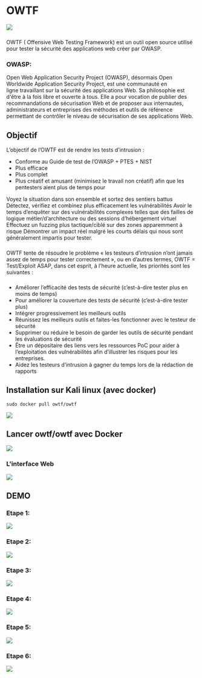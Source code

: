 # OWTF
![](/images/owtf/owtf.png)
###
OWTF ( Offensive Web Testing Framework) est un outil open source utilisé pour tester la sécurité des applications web créer par OWASP.

### OWASP: 
Open Web Application Security Project (OWASP), désormais Open Worldwide Application Security Project, est une communauté en ligne travaillant sur la sécurité des applications Web. Sa philosophie est d'être à la fois libre et ouverte à tous. Elle a pour vocation de publier des recommandations de sécurisation Web et de proposer aux internautes, administrateurs et entreprises des méthodes et outils de référence permettant de contrôler le niveau de sécurisation de ses applications Web.

## Objectif
L’objectif de l’OWTF est de rendre les tests d’intrusion :

- Conforme au Guide de test de l’OWASP + PTES + NIST
- Plus efficace
- Plus complet
- Plus créatif et amusant (minimisez le travail non créatif)
afin que les pentesters aient plus de temps pour

Voyez la situation dans son ensemble et sortez des sentiers battus
Détectez, vérifiez et combinez plus efficacement les vulnérabilités
Avoir le temps d’enquêter sur des vulnérabilités complexes telles que des failles de logique métier/d’architecture ou des sessions d’hébergement virtuel
Effectuez un fuzzing plus tactique/ciblé sur des zones apparemment à risque
Démontrer un impact réel malgré les courts délais qui nous sont généralement impartis pour tester.

###
OWTF tente de résoudre le problème « les testeurs d’intrusion n’ont jamais assez de temps pour tester correctement », ou en d’autres termes, OWTF = Test/Exploit ASAP, dans cet esprit, à l’heure actuelle, les priorités sont les suivantes :
###
- Améliorer l’efficacité des tests de sécurité (c’est-à-dire tester plus en moins de temps)
- Pour améliorer la couverture des tests de sécurité (c’est-à-dire tester plus)
- Intégrer progressivement les meilleurs outils
- Réunissez les meilleurs outils et faites-les fonctionner avec le testeur de sécurité
- Supprimer ou réduire le besoin de garder les outils de sécurité pendant les évaluations de sécurité
- Être un dépositaire des liens vers les ressources PoC pour aider à l’exploitation des vulnérabilités afin d’illustrer les risques pour les entreprises.
- Aidez les testeurs d’intrusion à gagner du temps lors de la rédaction de rapports

## Installation sur Kali linux (avec docker)
```
sudo docker pull owtf/owtf
```
![](/images/owtf/1.png)

## Lancer owtf/owtf avec Docker
![](/images/owtf/2.png)

### L'interface Web
![](/images/owtf/3.png)


## DEMO 
### Etape 1:
![](/images/owtf/d1.png)

### Etape 2:
![](/images/owtf/d2.png)

### Etape 3:
![](/images/owtf/d3.png)

### Etape 4:
![](/images/owtf/d4.png)

### Etape 5:
![](/images/owtf/d5.png)

### Etape 6:
![](/images/owtf/d6.png)

